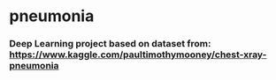 # pneumonia

### Deep Learning project based on dataset from: https://www.kaggle.com/paultimothymooney/chest-xray-pneumonia
